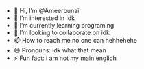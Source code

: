- 👋 Hi, I’m @Ameerbunai
- 👀 I’m interested in idk
- 🌱 I’m currently learning programing
- 💞️ I’m looking to collaborate on idk
- 📫 How to reach me no one can hehhehehe
- 😄 Pronouns: idk what that mean
- ⚡ Fun fact: i am not my main englich

<!---
Ameerbunai/Ameerbunai is a ✨ special ✨ repository because its `README.md` (this file) appears on your GitHub profile.
You can click the Preview link to take a look at your changes.
--->
